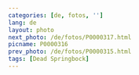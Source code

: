 ```yaml
---
categories: [de, fotos, '']
lang: de
layout: photo
next_photo: /de/fotos/P0000317.html
picname: P0000316
prev_photo: /de/fotos/P0000315.html
tags: [Dead Springbock]
---
```

